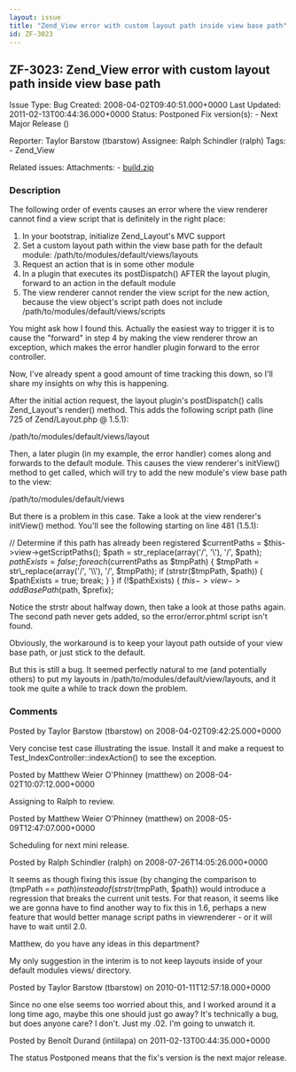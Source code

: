 ```yaml
---
layout: issue
title: "Zend_View error with custom layout path inside view base path"
id: ZF-3023
---
```


ZF-3023: Zend\_View error with custom layout path inside view base path
-----------------------------------------------------------------------

 Issue Type: Bug Created: 2008-04-02T09:40:51.000+0000 Last Updated: 2011-02-13T00:44:36.000+0000 Status: Postponed Fix version(s): - Next Major Release ()
 
 Reporter:  Taylor Barstow (tbarstow)  Assignee:  Ralph Schindler (ralph)  Tags: - Zend\_View
 
 Related issues: 
 Attachments: - [build.zip](/issues/secure/attachment/11202/build.zip)
 
### Description

The following order of events causes an error where the view renderer cannot find a view script that is definitely in the right place:

1. In your bootstrap, initialize Zend\_Layout's MVC support
2. Set a custom layout path within the view base path for the default module: /path/to/modules/default/views/layouts
3. Request an action that is in some other module
4. In a plugin that executes its postDispatch() AFTER the layout plugin, forward to an action in the default module
5. The view renderer cannot render the view script for the new action, because the view object's script path does not include /path/to/modules/default/views/scripts

You might ask how I found this. Actually the easiest way to trigger it is to cause the "forward" in step 4 by making the view renderer throw an exception, which makes the error handler plugin forward to the error controller.

Now, I've already spent a good amount of time tracking this down, so I'll share my insights on why this is happening.

After the initial action request, the layout plugin's postDispatch() calls Zend\_Layout's render() method. This adds the following script path (line 725 of Zend/Layout.php @ 1.5.1):

/path/to/modules/default/views/layout

Then, a later plugin (in my example, the error handler) comes along and forwards to the default module. This causes the view renderer's initView() method to get called, which will try to add the new module's view base path to the view:

/path/to/modules/default/views

But there is a problem in this case. Take a look at the view renderer's initView() method. You'll see the following starting on line 481 (1.5.1):

// Determine if this path has already been registered $currentPaths = $this->view->getScriptPaths(); $path = str\_replace(array('/', '\\'), '/', $path); $pathExists = false; foreach ($currentPaths as $tmpPath) { $tmpPath = str\_replace(array('/', '\\'), '/', $tmpPath); if (strstr($tmpPath, $path)) { $pathExists = true; break; } } if (!$pathExists) { $this->view->addBasePath($path, $prefix);

Notice the strstr about halfway down, then take a look at those paths again. The second path never gets added, so the error/error.phtml script isn't found.

Obviously, the workaround is to keep your layout path outside of your view base path, or just stick to the default.

But this is still a bug. It seemed perfectly natural to me (and potentially others) to put my layouts in /path/to/modules/default/view/layouts, and it took me quite a while to track down the problem.

 

 

### Comments

Posted by Taylor Barstow (tbarstow) on 2008-04-02T09:42:25.000+0000

Very concise test case illustrating the issue. Install it and make a request to Test\_IndexController::indexAction() to see the exception.

 

 

Posted by Matthew Weier O'Phinney (matthew) on 2008-04-02T10:07:12.000+0000

Assigning to Ralph to review.

 

 

Posted by Matthew Weier O'Phinney (matthew) on 2008-05-09T12:47:07.000+0000

Scheduling for next mini release.

 

 

Posted by Ralph Schindler (ralph) on 2008-07-26T14:05:26.000+0000

It seems as though fixing this issue (by changing the comparison to (tmpPath == $path) instead of (strstr($tmpPath, $path)) would introduce a regression that breaks the current unit tests. For that reason, it seems like we are gonna have to find another way to fix this in 1.6, perhaps a new feature that would better manage script paths in viewrenderer - or it will have to wait until 2.0.

Matthew, do you have any ideas in this department?

My only suggestion in the interim is to not keep layouts inside of your default modules views/ directory.

 

 

Posted by Taylor Barstow (tbarstow) on 2010-01-11T12:57:18.000+0000

Since no one else seems too worried about this, and I worked around it a long time ago, maybe this one should just go away? It's technically a bug, but does anyone care? I don't. Just my .02. I'm going to unwatch it.

 

 

Posted by Benoît Durand (intiilapa) on 2011-02-13T00:44:35.000+0000

The status Postponed means that the fix's version is the next major release.

 

 